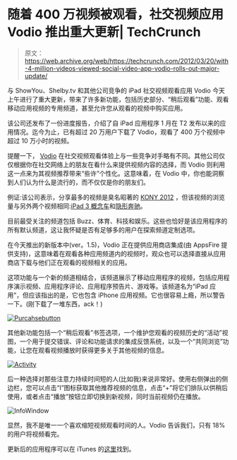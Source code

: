 # 随着 400 万视频被观看，社交视频应用 Vodio 推出重大更新| TechCrunch

> 原文：<https://web.archive.org/web/https://techcrunch.com/2012/03/20/with-4-million-videos-viewed-social-video-app-vodio-rolls-out-major-update/>

与 ShowYou、Shelby.tv 和其他公司竞争的 iPad 社交视频观看应用 Vodio 今天上午进行了重大更新，带来了许多新功能，包括历史部分、“稍后观看”功能、观看移动应用视频的专用频道，甚至允许您从观看的视频中购买应用。

该公司还发布了一份进度报告，介绍了自 iPad 应用程序 1 月在 T2 发布以来的应用情况。迄今为止，已有超过 20 万用户下载了 Vodio，观看了 400 万个视频中超过 10 万小时的视频。

提醒一下， [Vodio](https://web.archive.org/web/20230308164855/http://itunes.apple.com/il/app/vodio/id486185699?mt=8) 在社交视频观看体验上与一些竞争对手略有不同。其他公司仅仅根据你在社交网络上的朋友在看什么来提供视频内容的选择，而 Vodio 则利用这一点来为其视频推荐带来“些许”个性化。这意味着，在 Vodio 中，你也能洞察到人们认为什么是流行的，而不仅仅是你的朋友们。

例证:该公司表示，分享最多的视频是臭名昭著的 [KONY 2012](https://web.archive.org/web/20230308164855/http://vod.io/qDJX/) ，但该视频的浏览量与另外两个视频相同:[iPad 3 概念车](https://web.archive.org/web/20230308164855/http://vod.io/px4J/)和[隐形奔驰](https://web.archive.org/web/20230308164855/http://vod.io/qawf/)。

目前最受关注的频道包括 Buzz、体育、科技和娱乐。这些也恰好是该应用程序的所有默认频道，这让我怀疑是否有足够多的用户在探索频道定制选项。

在今天推出的新版本中(ver。1.5)，Vodio 正在提供应用商店集成(由 AppsFire 提供支持)，这意味着在观看各种应用频道内的视频时，观众也可以选择直接从应用商店下载与他们正在观看的视频相关的应用。

这项功能与一个新的频道相结合，该频道展示了移动应用程序的视频，包括应用程序演示视频、应用程序评论、应用程序预告片、游戏等。该频道名为“iPad 应用”，但应该指出的是，它也包含 iPhone 应用视频。它也很容易上瘾，所以警告一下。(刚下载了一堆东西，ack！)

[![](img/ddd0d3dbae609c7785acd4d913b40a51.png "Purcahsebutton")](https://web.archive.org/web/20230308164855/https://techcrunch.com/wp-content/uploads/2012/03/purcahsebutton.png)

其他新功能包括一个“稍后观看”书签选项，一个维护您观看的视频历史的“活动”视图，一个用于提交错误、评论和功能请求的集成反馈系统，以及一个“共同浏览”功能，让您在观看视频播放时获得更多关于其他视频的信息。

[![](img/c9d549d255245d556829c106adba3d07.png "Activity")](https://web.archive.org/web/20230308164855/https://techcrunch.com/wp-content/uploads/2012/03/activity.png)

后一种选择对那些注意力持续时间短的人(比如我)来说非常好。使用右侧弹出的侧边栏，您可以点击“I”图标获取其他推荐视频的信息，点击“+”将它们排队以供稍后使用，或者点击“播放”按钮立即切换到新视频，同时当前视频仍在播放。

![](img/00401cfce2a5be1a6aa344e59ec17911.png "InfoWindow")

显然，我不是唯一一个喜欢缩短视频观看时间的人。Vodio 告诉我们，只有 18%的用户将视频看完。

更新后的应用程序可以在 iTunes 的[这里](https://web.archive.org/web/20230308164855/http://itunes.apple.com/il/app/vodio/id486185699?mt=8)找到。